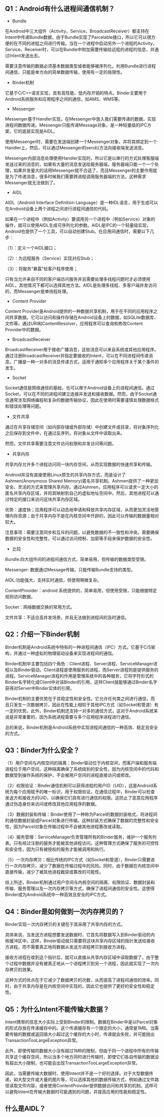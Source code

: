 ## Q1：Android有什么进程间通信机制？

- Bundle

在Android中三大组件（Activity，Service，BroadcastReceiver）都支持在Intent中传递Bundle数据，由于Bundle实现了Parcelable接口，所以它可以很方便的在不同的进程之间进行传输。当在一个进程中启动另外一个进程的Activity，Service，Receiver时，可以在Bundle中附加需要传输给远程的进程的信息，并通过Intent发送出去。

需要注意传输的数据必须基本数据类型或者能够被序列化。利用Bundle进行进程间通信，只能是单方向的简单数据传输，使用有一定的局限性。

- Binder机制

它基于C/C++语言实现，具有高性能、低内存开销的特点。Binder主要用于Android系统服务和应用程序之间的通信，如AMS、WMS等。

- Messenger

Messenger基于Handler实现，在Messenger中放入我们需要传递的数据，实现进程间数据传递。Messenger只能传递Message对象，是一种轻量级的IPC方案，它的底层实现是AIDL。

使用Messenger时，需要在发送端创建一个Messenger对象，并将其绑定到一个Handler上。然后，可以通过Messenger的send()方法向接收端发送消息。

Messenger内部消息处理使用Handler实现的，所以它是以串行的方式处理客服端发送过来的消息的，如果有大量的消息发送给服务器端，服务器端只能一个一个处理，如果并发量大的话用Messenger就不合适了，而且Messenger的主要作用就是为了传递消息，很多时候我们需要跨进程调用服务器端的方法，这种需求Messenger就无法做到了。

- AIDL

AIDL（Android Interface Definition Language）是一种IDL语言，用于生成可以在Android设备上两个进程之间进行进程间通信的代码。

如果在一个进程中（例如Activity）要调用另一个进程中（例如Service）对象的操作，就可以使用AIDL生成可序列化的参数。AIDL是IPC的一个轻量级实现，Android也提供了一个工具，可以自动创建Stub。在应用间通信时，需要以下几步：

（1）：定义一个AIDL接口；

（2）：为远程服务（Service）实现对应Stub；

（3）：将服务“暴露”给客户程序使用；

只有当允许来自不同的客户端访问服务并且需要处理多线程问题时才必须使用AIDL，其他情况下都可以选择其他方法。AIDL是处理多线程、多客户端并发访问的，而Messenger是单线程处理。

- Content Provider
  
Content Provider是Android提供的一种数据共享机制，用于在不同的应用程序之间共享数据。它可以访问和操作存储在Android设备上的数据，如SQLite数据库、文件等。通过URI和ContentResolver，应用程序可以查询和修改Content Provider中的数据。

- BroadcastReceiver

BroadcastReceiver用于接收广播消息，这些消息可以来自系统或其他应用程序。通过注册BroadcastReceiver并指定要接收的Intent，可以在不同进程间传递消息。广播是一种一对多的消息传递方式，适用于通知多个应用程序关于某个事件的发生。

- Socket

Socket通信是网络通信的基础，也可以用于Android设备上的进程间通信。通过Socket，可以在不同的进程间建立连接并发送和接收数据。然而，由于Socket通信通常涉及网络编程和复杂的数据传输协议，因此在使用时需要谨慎处理数据格式和错误处理等问题。

- 文件共享

通过在共享存储空间（如内部存储或外部存储）中创建文件或目录，将对象序列化之后保存到文件中，在通过反序列，将对象从文件中读取出来。

然而，文件共享需要注意文件访问权限和并发访问等问题。

- 共享内存

共享内存允许多个进程访问同一块内存空间，从而实现数据的快速共享和传输。

Android并没有直接使用Linux原生的共享内存方式，而是设计了Ashmen(Anonymous Shared Memory)匿名共享机制。Ashmen提供了一种更加安全、灵活的方式来管理共享内存。通过Ashmen，应用程序可以请求一定大小的匿名共享内存区域，并将其映射到自己的虚拟地址空间中。然后，其他进程可以通过特定的接口来访问这块共享内存区域。

优势：速度快；应用程序可以动态地申请和释放共享内存区域，从而更加灵活地管理内存资源；由于共享内存不是在内核空间中开辟的，因此可以传输的数据量相对较大。

注意事项：需要注意同步和互斥的问题，以避免数据的不一致性和冲突。需要确保数据的安全性和完整性，可以通过访问控制、加密等手段来保护数据的安全性。

- 比较

Bundle:四大组件间的进程间通信方式，简单易用，但传输的数据类型受限。

Messenger: 数据通过Message传输，只能传输Bundle支持的类型。

AIDL:功能强大，支持实时通信，但使用稍微复杂。

ContentProvider：android 系统提供的，简单易用，但使用受限，只能根据特定规则访问数据。

Socket：网络数据交换的常用方式。

文件共享：不适合高并发场景，并且无法做到进程间的及时通信。

## Q2：介绍一下Binder机制

Binder机制是Android系统中特有的一种进程间通信（IPC）方式。它基于C/S架构，并通过一种虚拟的物理驱动设备来实现进程间的通信。

Binder机制中主要包括四个角色：Client进程、Server进程、ServiceManager进程以及Binder驱动。Client进程是使用服务的进程，而Server进程则是提供服务的进程。ServiceManager进程的作用是管理系统中的各种服务，它将字符形式的Binder名字转化成Client中对该Binder的引用，这样Client就能够通过Binder名字获得对Server中Binder实体的引用。

Binder机制的主要优势在于其稳定性和安全性。它允许任何类之间进行通信，而且只发生一次数据拷贝，因此在性能上相较于其他IPC方式（如Socket和管道）有一定的优势。此外，Binder机制还支持一对多的通信方式，这对于Android系统来说是非常重要的，因为系统进程需要与多个应用程序进程进行通信。

总的来说，Binder机制是Android系统中实现进程间通信的一种高效、稳定且安全的方式。

## Q3：Binder为什么安全？

（1）用户空间与内核空间的隔离：Binder驱动位于内核空间，而客户端和服务端进程位于用户空间。这种隔离确保了系统级别的安全性，因为内核空间中的代码和数据受到操作系统的保护，不会被用户空间的进程直接访问或修改。

（2）权限验证：Binder通信机制可以获得进程的用户ID（UID），这是Android系统为每个应用赋予的唯一标识，用于权限验证。在通信过程中，Binder可以检查发送方和接收方的UID，以确保它们具有进行通信的权限。这防止了恶意应用程序通过伪造身份来访问或修改其他应用程序的数据。

（3）数据封装和传输：Binder使用了一种称为Parcel的数据封装格式，将进程间的通信数据封装成Parcel对象进行传输。这种封装方式确保了数据的完整性和安全性，因为Parcel对象在传输过程中不会被其他进程篡改或读取。

（4）服务管理：ServiceManager负责管理所有的Binder服务，维护一个服务列表。只有经过注册的服务才能被其他进程访问。这种管理方式确保了服务的可控性和安全性，因为只有被授权的服务才能被调用和执行。

（5）一次内存拷贝：相比传统的IPC方式（如Socket和管道），Binder只需要进行一次内存拷贝，减少了数据在传输过程中的风险。同时，由于数据在内核空间中直接传输，减少了被其他进程截获或篡改的可能性。

综上所述，Binder机制通过用户空间与内核空间的隔离、权限验证、数据封装和传输、服务管理以及一次内存拷贝等方式，确保了进程间通信的安全性。这使得Binder成为Android系统中一种高效且安全的IPC方式。

## Q4：Binder是如何做到一次内存拷贝的？

Binder实现一次内存拷贝的关键在于其采用了共享内存的方式。

具体来说，当发送方进程想要发送数据时，它首先将数据写入到Binder驱动的内核缓冲区中。这样，Binder驱动就只需要将这块共享内存区域的指针发送给接收方进程，而不需要真正地将数据从发送方进程拷贝到接收方进程。

接收方进程在收到这个指针后，就可以直接从共享内存区域中读取数据了。由于整个过程中数据并没有被真正地从一个进程拷贝到另一个进程，因此就实现了一次内存拷贝的效果。

这种方式的优点在于它减少了数据拷贝的次数，从而提高了进程间通信的效率。同时，由于共享内存是在内核空间中实现的，因此它也提供了更好的安全性和稳定性。

## Q5：为什么Intent不能传输大数据？

Intent携带的信息大小实际上受到Binder的限制。数据在Binder中是以Parcel对象的形式存放在传递缓存中的。这个传递缓存有一个限定的大小，通常是1MB。当需要传输的数据或返回值大小超过这个缓存的大小时，传递就会失败，并可能抛出TransactionTooLargeException异常。

此外，即使传输的数据大小没有超过1MB的限制，但由于同一个进程中所有的传输共享这个缓存空间，所以当多个地方同时进行传输时，即使它们各自传输的数据没有超出大小限制，也可能会出现TransactionTooLargeException异常。

因此，当需要传输大数据时，使用Intent并不是一个好的选择。对于大型数据传递，如大型文件或大量的图片等，可以选择其他的数据传输方式，例如通过文件路径读取文件内容，或者使用ContentProvider提供数据访问和共享的机制。这样可以避免Intent在传输大数据时可能遇到的问题，并提高应用的性能和稳定性。

## 什么是AIDL？


